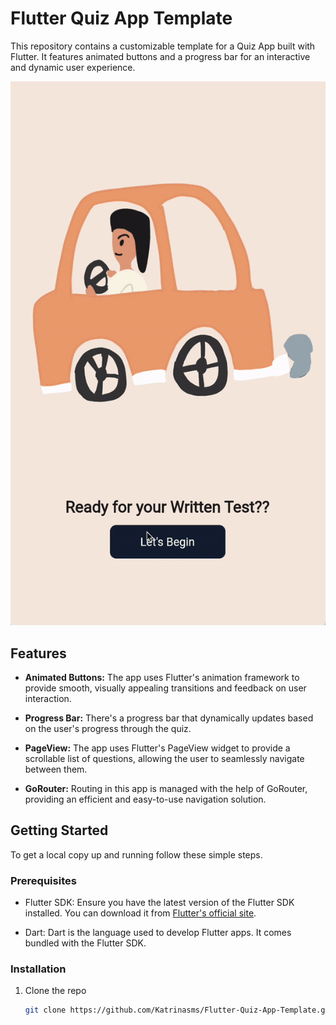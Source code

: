# Flutter Quiz App Template

This repository contains a customizable template for a Quiz App built with Flutter. It features animated buttons and a progress bar for an interactive and dynamic user experience.


![App Demo](./assets/intro.gif)
## Features

- **Animated Buttons:** The app uses Flutter's animation framework to provide smooth, visually appealing transitions and feedback on user interaction.

- **Progress Bar:** There's a progress bar that dynamically updates based on the user's progress through the quiz. 

- **PageView:** The app uses Flutter's PageView widget to provide a scrollable list of questions, allowing the user to seamlessly navigate between them.

- **GoRouter:** Routing in this app is managed with the help of GoRouter, providing an efficient and easy-to-use navigation solution.

## Getting Started

To get a local copy up and running follow these simple steps.

### Prerequisites

- Flutter SDK: Ensure you have the latest version of the Flutter SDK installed. You can download it from [Flutter's official site](https://flutter.dev/docs/get-started/install).

- Dart: Dart is the language used to develop Flutter apps. It comes bundled with the Flutter SDK.

### Installation

1. Clone the repo
   ```sh
   git clone https://github.com/Katrinasms/Flutter-Quiz-App-Template.git


